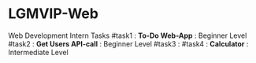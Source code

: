 # LGMVIP-Web
Web Development Intern Tasks
#task1 : **To-Do Web-App** : Beginner Level
#task2 : **Get Users API-call** : Beginner Level
#task3 :
#task4 : **Calculator** : Intermediate Level
